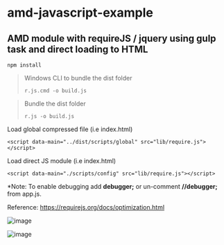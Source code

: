 # amd-javascript-example
<h2>AMD module with requireJS / jquery using gulp task and direct loading to HTML</h2>

```npm install```

<blockquote>
Windows CLI to bundle the dist folder

```r.js.cmd -o build.js```
</blockquote>

<blockquote>
Bundle the dist folder

```r.js -o build.js```
</blockquote>

Load global compressed file (i.e index.html)

```<script data-main="../dist/scripts/global" src="lib/require.js"></script>```

Load direct JS module (i.e index.html)

```<script data-main="./scripts/config" src="lib/require.js"></script>```

*Note: To enable debugging add <strong>debugger;</strong> or un-comment <strong>//debugger;</strong> from app.js.  

Reference:
https://requirejs.org/docs/optimization.html

![image](https://user-images.githubusercontent.com/56085499/85409178-66d45980-b55d-11ea-8fb0-a0b4164e7f8c.png)


![image](https://user-images.githubusercontent.com/56085499/85409460-bc106b00-b55d-11ea-8bcf-c6e9785355b5.png)
